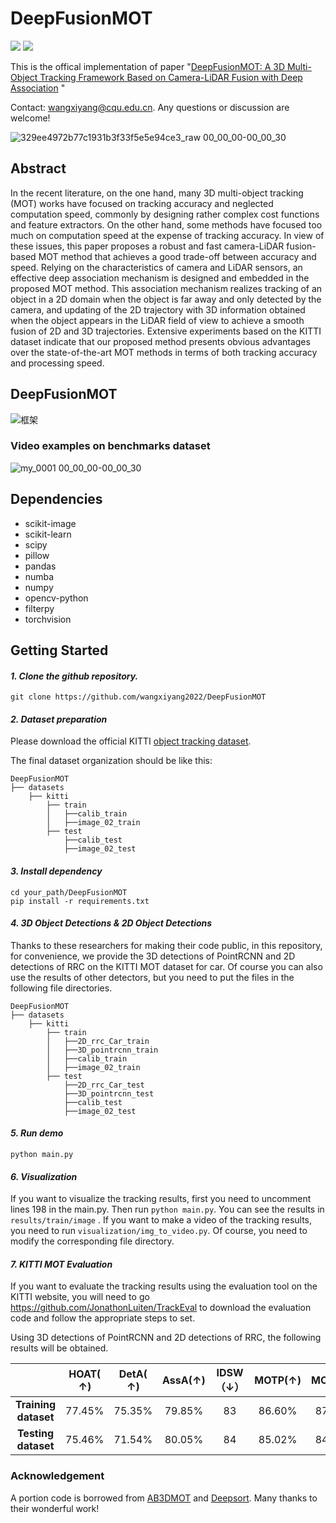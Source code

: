 # DeepFusionMOT

![](https://img.shields.io/badge/%20State%20of%20the%20Art%20-Multiple%20Object%20Tracking%20on%20KITTI%20Dataset-Lime) ![](https://img.shields.io/badge/%20State%20of%20the%20Art%20-HOTA%3A75.46%20%7C%20MOTA%3A84.63%20%7C%20IDSW%3A84%20%7C%20FPS%3A110-Lime)

This is the offical implementation of paper "[DeepFusionMOT: A 3D Multi-Object Tracking Framework Based on Camera-LiDAR Fusion with Deep Association](https://arxiv.org/abs/2202.12100) "

Contact: [wangxiyang@cqu.edu.cn](mailto:zhouxy@cs.utexas.edu). Any questions or discussion are welcome!

![329ee4972b77c1931b3f33f5e5e94ce3_raw 00_00_00-00_00_30](https://user-images.githubusercontent.com/71493146/155647887-68f42724-1f7e-417f-bf80-1e05d1c0d536.gif)

## Abstract

In the recent literature, on the one hand, many 3D multi-object tracking (MOT) works have focused on tracking accuracy and neglected computation speed, commonly by designing rather complex cost functions and feature extractors. On the other hand, some methods have focused too much on computation speed at the expense of tracking accuracy. In view of these issues, this paper proposes a robust and fast camera-LiDAR fusion-based MOT method that achieves a good trade-off between accuracy and speed. Relying on the characteristics of camera and LiDAR sensors, an effective deep association mechanism is designed and embedded in the proposed MOT method. This association mechanism realizes tracking of an object in a 2D domain when the object is far away and only detected by the camera, and updating of the 2D trajectory with 3D information obtained when the object appears in the LiDAR field of view to achieve a smooth fusion of 2D and 3D trajectories. Extensive experiments based on the KITTI dataset indicate that our proposed method presents obvious advantages over the state-of-the-art MOT methods in terms of both tracking accuracy and processing speed.

## DeepFusionMOT
![框架](https://user-images.githubusercontent.com/71493146/155648073-e0d9b364-f869-421e-9280-937651d805e9.jpg)


### Video examples on benchmarks dataset

![my_0001 00_00_00-00_00_30](https://user-images.githubusercontent.com/71493146/155648648-3951f69e-7f93-4c73-ad31-4ab1bccf438e.gif)


## Dependencies

* scikit-image
* scikit-learn
* scipy
* pillow
* pandas
* numba
* numpy
* opencv-python
* filterpy
* torchvision

## Getting Started

#### *1. Clone the github repository.*

```
git clone https://github.com/wangxiyang2022/DeepFusionMOT
```

#### *2. Dataset preparation*

 Please download the official KITTI [object tracking dataset](http://www.cvlibs.net/datasets/kitti/eval_tracking.php).

The final dataset organization should be like this:

```
DeepFusionMOT
├── datasets
    ├── kitti
        ├── train
		│   ├──calib_train
		│   ├──image_02_train
        ├── test
		    ├──calib_test
		    ├──image_02_test
```

#### *3. Install dependency*

```
cd your_path/DeepFusionMOT
pip install -r requirements.txt
```



#### *4. 3D Object Detections & 2D Object Detections*

Thanks to these researchers for making their code public, in this repository, for convenience, we provide the 3D detections of PointRCNN and 2D detections of RRC on the KITTI MOT dataset for car. Of course you can also use the results of other detectors, but you need to put the files in the following file directories.

```
DeepFusionMOT
├── datasets
    ├── kitti
        ├── train
        │   ├──2D_rrc_Car_train  
        │   ├──3D_pointrcnn_train 
		│   ├──calib_train
		│   ├──image_02_train
        ├── test
            ├──2D_rrc_Car_test
            ├──3D_pointrcnn_test
		    ├──calib_test
		    ├──image_02_test
```



#### *5. Run demo*

```
python main.py
```

#### *6. Visualization*

If you want to visualize the tracking results, first you need to uncomment lines 198  in the main.py. Then run `python main.py`. You can see the results in `results/train/image` . If you want to make a video of the tracking results, you  need to run `visualization/img_to_video.py`.  Of course, you need to modify the corresponding file directory.

#### *7. KITTI MOT Evaluation*

If you want to evaluate the tracking results using the evaluation tool on the KITTI website, you will need to go https://github.com/JonathonLuiten/TrackEval to download the evaluation code and follow the appropriate steps to set.

Using  3D detections of PointRCNN  and 2D detections of RRC,  the following results will be obtained.

|                      | HOAT( **↑)** | **DetA( **↑)**** | **AssA**(**↑)** | IDSW（↓） | MOTP(**↑)** | MOTA(**↑)** | FPS（↑） |
| :------------------: | :----------: | :--------------: | :-------------: | :-------: | :---------: | :---------: | :------: |
| **Training dataset** |    77.45%    |      75.35%      |     79.85%      |    83     |   86.60%    |   87.28%    |   104    |
| **Testing dataset**  |    75.46%    |      71.54%      |     80.05%      |    84     |   85.02%    |   84.63%    |   110    |



### Acknowledgement

A portion  code is borrowed from [AB3DMOT](https://github.com/xinshuoweng/AB3DMOT) and [Deepsort](https://github.com/nwojke/deep_sort).  Many thanks to their wonderful work!
